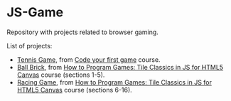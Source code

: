 # JS-Game

Repository with projects related to browser gaming.

List of projects:

* [Tennis Game](https://github.com/ripa1995/js-game/tennis-game), from [Code your first game](https://www.udemy.com/course/code-your-first-game) course.
* [Ball Brick](https://github.com/ripa1995/js-game/ball-brick), from [How to Program Games: Tile Classics in JS for HTML5 Canvas](https://www.udemy.com/course/how-to-program-games) course (sections 1-5).
* [Racing Game](https://github.com/ripa1995/js-game/racing-game), from [How to Program Games: Tile Classics in JS for HTML5 Canvas](https://www.udemy.com/course/how-to-program-games) course (sections 6-16).
